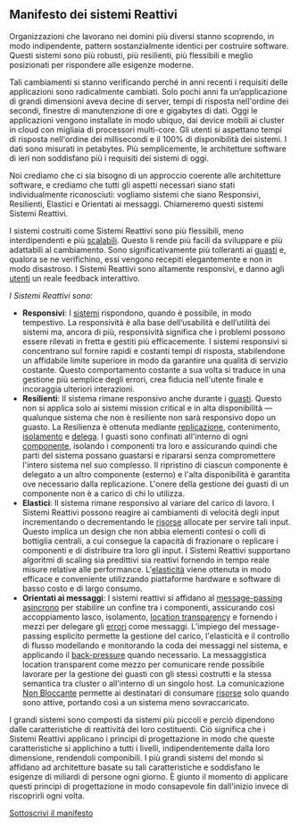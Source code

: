 Manifesto dei sistemi Reattivi
----------------------

Organizzazioni che lavorano nei domini più diversi stanno scoprendo, in modo indipendente, pattern sostanzialmente identici per costruire software. Questi sistemi sono più robusti, più resilienti, più flessibili e meglio posizionati per rispondere alle esigenze moderne.

Tali cambiamenti si stanno verificando perché in anni recenti i requisiti delle applicazioni sono radicalmente cambiati. Solo pochi anni fa un’applicazione di grandi dimensioni aveva decine di server, tempi di risposta nell'ordine dei secondi, finestre di manutenzione di ore e gigabytes di dati. Oggi le applicazioni vengono installate in modo ubiquo, dai device mobili ai cluster in cloud con migliaia di processori multi-core. Gli utenti si aspettano tempi di risposta nell'ordine dei millisecondi e il 100% di disponibilità dei sistemi. I dati sono misurati in petabytes. Più semplicemente, le architetture software di ieri non soddisfano più i requisiti dei sistemi di oggi.

Noi crediamo che ci sia bisogno di un approccio coerente alle architetture software, e crediamo che tutti gli aspetti necessari siano stati individualmente riconosciuti: vogliamo sistemi che siano Responsivi, Resilienti, Elastici e Orientati ai messaggi. Chiameremo questi sistemi Sistemi Reattivi.

I sistemi costruiti come Sistemi Reattivi sono più flessibili, meno interdipendenti e più [scalabili](/glossary.it#Scalabilità). Questo li rende più facili da sviluppare e più adattabili al cambiamento. Sono significativamente più tolleranti ai [guasti](/glossary.it#Guasti) e, qualora se ne verifichino, essi vengono recepiti elegantemente e non in modo disastroso. I Sistemi Reattivi sono altamente responsivi, e danno agli [utenti](/glossary.it#Utenti) un reale feedback interattivo.

*I Sistemi Reattivi sono:*

* <a name="Responsivi"></a>**Responsivi**: I [sistemi](/glossary.it#Sistemi) rispondono, quando è possibile, in modo tempestivo. La responsività è alla base dell’usabilità e dell’utilità dei sistemi ma, ancora di più, responsività significa che i problemi possono essere rilevati in fretta e gestiti più efficacemente. I sistemi responsivi si concentrano sul fornire rapidi e costanti tempi di risposta, stabilendone un affidabile limite superiore in modo da garantire una qualità di servizio costante. Questo comportamento costante a sua volta si traduce in una gestione più semplice degli errori, crea fiducia nell'utente finale e incoraggia ulteriori interazioni.
* <a name="Resilienti"></a>**Resilienti**: Il sistema rimane responsivo anche durante i [guasti](/glossary.it#Guasti). Questo non si applica solo ai sistemi mission critical e in alta disponibilità — qualunque sistema che non è resiliente non sarà responsivo dopo un guasto. La Resilienza è ottenuta mediante [replicazione](/glossary.it#Replicazione), contenimento, [isolamento](/glossary.it#Isolamento) e [delega](/glossary.it#Delega). I guasti sono confinati all'interno di ogni [componente](/glossary.it#Componente), isolando i componenti tra loro e assicurando quindi che parti del sistema possano guastarsi e ripararsi senza compromettere l'intero sistema nel suo complesso. Il ripristino di ciascun componente è delegato a un altro componente (esterno) e l'alta disponibilità è garantita ove necessario dalla replicazione. L'onere della gestione dei guasti di un componente non è a carico di chi lo utilizza.
* <a name="Elastici"></a>**Elastici**: Il sistema rimane responsivo al variare del carico di lavoro. I Sistemi Reattivi possono reagire ai cambiamenti di velocità degli input incrementando o decrementando le [risorse](/glossary.it#Risorse) allocate per servire tali input. Questo implica un design che non abbia elementi contesi o colli di bottiglia centrali, a cui consegue la capacità di frazionare o replicare i componenti e di distribuire tra loro gli input. I Sistemi Reattivi supportano algoritmi di scaling sia predittivi sia reattivi fornendo in tempo reale misure relative alle performance. L'[elasticità](/glossary.it#Elasticità) viene ottenuta in modo efficace e conveniente utilizzando piattaforme hardware e software di basso costo e di largo consumo.
* <a name="Orientati ai messaggi"></a>**Orientati ai messaggi**: I sistemi reattivi si affidano al [message-passing](/glossary.it#Message-Driven) [asincrono](/glossary.it#Asynchronous) per stabilire un confine tra i componenti, assicurando così accoppiamento lasco, isolamento, [location transparency](/glossary#Location-Transparency) e fornendo i mezzi per delegare gli [errori](/glossary.it#Failure) come messaggi. L’impiego del message-passing esplicito permette la gestione del carico, l'elasticità e il controllo di flusso modellando e monitorando la coda dei messaggi nel sistema, e applicando il [back-pressure](/glossary#Back-Pressure) quando necessario. La messaggistica location transparent come mezzo per comunicare rende possibile lavorare per la gestione dei guasti con gli stessi costrutti e la stessa semantica tra cluster o all'interno di un singolo host. La comunicazione [Non Bloccante](/glossary#Non-Blocking) permette ai destinatari di consumare [risorse](/glossary.it#Resource) solo quando sono attive, portando così a un sistema meno sovraccaricato.

I grandi sistemi sono composti da sistemi più piccoli e perciò dipendono dalle caratteristiche di reattività dei loro costituenti. Ciò significa che i Sistemi Reattivi applicano i principi di progettazione in modo che queste caratteristiche si applichino a tutti i livelli, indipendentemente dalla loro dimensione, rendendoli componibili. I più grandi sistemi del mondo si affidano ad architetture basate su tali caratteristiche e soddisfano le esigenze di miliardi di persone ogni giorno. È giunto il momento di applicare questi principi di progettazione in modo consapevole fin dall'inizio invece di riscoprirli ogni volta.

[Sottoscrivi il manifesto](http://www.reactivemanifesto.org/)
